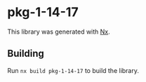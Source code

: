 # pkg-1-14-17

This library was generated with [Nx](https://nx.dev).

## Building

Run `nx build pkg-1-14-17` to build the library.
